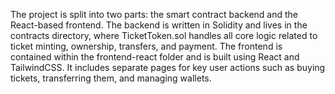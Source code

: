 The project is split into two parts: the smart contract backend and the React-based frontend. 
The backend is written in Solidity and lives in the contracts directory, where TicketToken.sol handles all core logic related to ticket minting, ownership, transfers, and payment.
The frontend is contained within the frontend-react folder and is built using React and TailwindCSS. It includes separate pages for key user actions such as buying tickets, transferring them, and managing wallets. 
